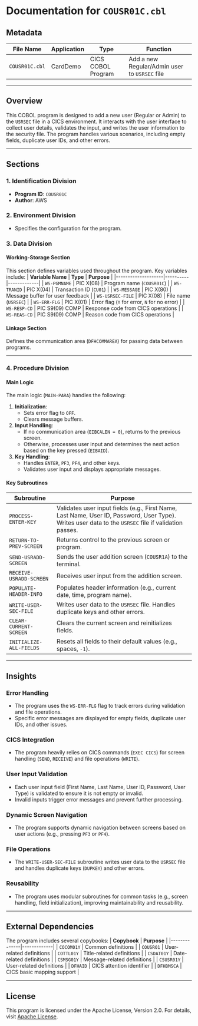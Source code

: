 # Documentation for `COUSR01C.cbl`

## Metadata
| **File Name** | **Application** | **Type** | **Function** |
|---------------|-----------------|----------|--------------|
| `COUSR01C.cbl` | CardDemo | CICS COBOL Program | Add a new Regular/Admin user to `USRSEC` file |

---

## Overview

This COBOL program is designed to add a new user (Regular or Admin) to the `USRSEC` file in a CICS environment. It interacts with the user interface to collect user details, validates the input, and writes the user information to the security file. The program handles various scenarios, including empty fields, duplicate user IDs, and other errors.

---

## Sections

### **1. Identification Division**
- **Program ID**: `COUSR01C`
- **Author**: AWS

### **2. Environment Division**
- Specifies the configuration for the program.

### **3. Data Division**

#### **Working-Storage Section**
This section defines variables used throughout the program. Key variables include:
| **Variable Name** | **Type** | **Purpose** |
|--------------------|----------|-------------|
| `WS-PGMNAME`       | PIC X(08) | Program name (`COUSR01C`) |
| `WS-TRANID`        | PIC X(04) | Transaction ID (`CU01`) |
| `WS-MESSAGE`       | PIC X(80) | Message buffer for user feedback |
| `WS-USRSEC-FILE`   | PIC X(08) | File name (`USRSEC`) |
| `WS-ERR-FLG`       | PIC X(01) | Error flag (`Y` for error, `N` for no error) |
| `WS-RESP-CD`       | PIC S9(09) COMP | Response code from CICS operations |
| `WS-REAS-CD`       | PIC S9(09) COMP | Reason code from CICS operations |

#### **Linkage Section**
Defines the communication area (`DFHCOMMAREA`) for passing data between programs.

---

### **4. Procedure Division**

#### **Main Logic**
The main logic (`MAIN-PARA`) handles the following:
1. **Initialization**:
   - Sets error flag to `OFF`.
   - Clears message buffers.
2. **Input Handling**:
   - If no communication area (`EIBCALEN = 0`), returns to the previous screen.
   - Otherwise, processes user input and determines the next action based on the key pressed (`EIBAID`).
3. **Key Handling**:
   - Handles `ENTER`, `PF3`, `PF4`, and other keys.
   - Validates user input and displays appropriate messages.

#### **Key Subroutines**
| **Subroutine** | **Purpose** |
|-----------------|-------------|
| `PROCESS-ENTER-KEY` | Validates user input fields (e.g., First Name, Last Name, User ID, Password, User Type). Writes user data to the `USRSEC` file if validation passes. |
| `RETURN-TO-PREV-SCREEN` | Returns control to the previous screen or program. |
| `SEND-USRADD-SCREEN` | Sends the user addition screen (`COUSR1A`) to the terminal. |
| `RECEIVE-USRADD-SCREEN` | Receives user input from the addition screen. |
| `POPULATE-HEADER-INFO` | Populates header information (e.g., current date, time, program name). |
| `WRITE-USER-SEC-FILE` | Writes user data to the `USRSEC` file. Handles duplicate keys and other errors. |
| `CLEAR-CURRENT-SCREEN` | Clears the current screen and reinitializes fields. |
| `INITIALIZE-ALL-FIELDS` | Resets all fields to their default values (e.g., spaces, `-1`).

---

## Insights

### **Error Handling**
- The program uses the `WS-ERR-FLG` flag to track errors during validation and file operations.
- Specific error messages are displayed for empty fields, duplicate user IDs, and other issues.

### **CICS Integration**
- The program heavily relies on CICS commands (`EXEC CICS`) for screen handling (`SEND`, `RECEIVE`) and file operations (`WRITE`).

### **User Input Validation**
- Each user input field (First Name, Last Name, User ID, Password, User Type) is validated to ensure it is not empty or invalid.
- Invalid inputs trigger error messages and prevent further processing.

### **Dynamic Screen Navigation**
- The program supports dynamic navigation between screens based on user actions (e.g., pressing `PF3` or `PF4`).

### **File Operations**
- The `WRITE-USER-SEC-FILE` subroutine writes user data to the `USRSEC` file and handles duplicate keys (`DUPKEY`) and other errors.

### **Reusability**
- The program uses modular subroutines for common tasks (e.g., screen handling, field initialization), improving maintainability and reusability.

---

## External Dependencies
The program includes several copybooks:
| **Copybook** | **Purpose** |
|--------------|-------------|
| `COCOM01Y`   | Common definitions |
| `COUSR01`    | User-related definitions |
| `COTTL01Y`   | Title-related definitions |
| `CSDAT01Y`   | Date-related definitions |
| `CSMSG01Y`   | Message-related definitions |
| `CSUSR01Y`   | User-related definitions |
| `DFHAID`     | CICS attention identifier |
| `DFHBMSCA`   | CICS basic mapping support |

---

## License
This program is licensed under the Apache License, Version 2.0. For details, visit [Apache License](http://www.apache.org/licenses/LICENSE-2.0).
